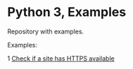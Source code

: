 # Python 3, Examples
Repository with examples.


Examples:

1 [Check if a site has HTTPS available](https://github.com/josedlujan/Python_3_Examples/blob/master/check_https_available.py)

